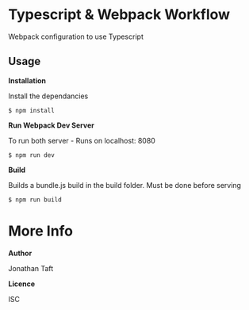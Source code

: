 # Typescript & Webpack Workflow

Webpack configuration to use Typescript

## Usage

**Installation**

Install the dependancies

```$ npm install```

**Run Webpack Dev Server**

To run both server - Runs on localhost: 8080

```$ npm run dev```

**Build**

Builds a bundle.js build in the build folder. Must be done before serving

```$ npm run build```

# More Info

**Author**

Jonathan Taft

**Licence**

ISC
